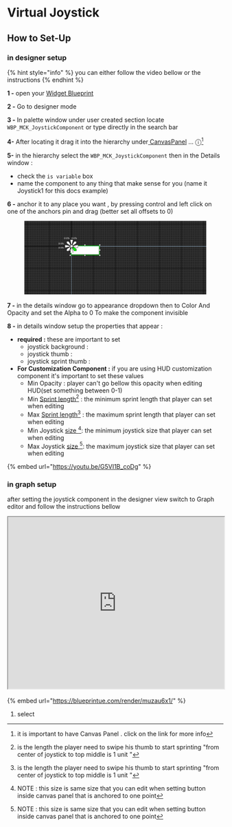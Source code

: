 # Virtual Joystick

## How to Set-Up

### in designer setup

{% hint style="info" %}
you can either follow the video bellow or the instructions
{% endhint %}

**1 -** open your [Widget Blueprint](../creating-hud-widget-blueprint.md)

**2 -** Go to designer mode

**3 -** In palette window under user created section locate `WBP_MCK_JoystickComponent` or type directly in the search bar&#x20;

&#x20;**4-** After locating it drag it into the hierarchy under[ ](../tutorial/)[CanvasPanel](../info.md) ... ⓘ[^1]

&#x20;**5-** in the hierarchy select the `WBP_MCK_JoystickComponent` then in the Details window :

* check the `is variable` box
* &#x20;name the component to any thing that make sense for you (name it Joystick1 for this docs example)

**6 -** anchor it to any place you want , by pressing control and left click on one of the anchors pin and drag (better set all offsets to 0)

<figure><img src="../.gitbook/assets/image_2024-10-15_215609509.png" alt=""><figcaption></figcaption></figure>

**7 -** in the details window go to appearance dropdown then to Color And Opacity and set the Alpha to 0 To make the component invisible&#x20;

**8 -** in details window setup the properties that appear :

* **required :** these are important to set
  * joystick background :&#x20;
  * joystick thumb :&#x20;
  * joystick sprint thumb :&#x20;
* **For Customization Component :** if you are using HUD customization component it's important to set these values
  * Min Opacity : player can't go bellow this opacity when editing HUD(set something between 0-1)
  * Min [Sprint length](#user-content-fn-2)[^2] : the minimum sprint length that player can set when editing
  * Max [Sprint length](#user-content-fn-3)[^3] : the maximum sprint length that player can set when editing
  * Min Joystick [size ](#user-content-fn-4)[^4]: the minimum joystick size that player can set when editing
  * Max Joystick [size ](#user-content-fn-5)[^5]: the maximum joystick size that player can set when editing



{% embed url="https://youtu.be/G5VI1B_coDg" %}

### in graph setup

after setting the joystick component in the designer view switch to Graph editor and follow the instructions bellow





<iframe src="https://blueprintue.com/render/0c7wrbl8/" scrolling="no" width="100%" height="400px" border="0"></iframe>

{% embed url="https://blueprintue.com/render/muzau6x1/" %}

1. select

[^1]: it is important to have Canvas Panel . click  on the link for more info

[^2]: is the length the player need to swipe his thumb to start sprinting "from center of joystick to top middle is 1 unit "

[^3]: is the length the player need to swipe his thumb to start sprinting "from center of joystick to top middle is 1 unit "

[^4]: NOTE : this size is same size that you can edit when setting button inside canvas panel that is anchored to one point

[^5]: NOTE : this size is same size that you can edit when setting button inside canvas panel that is anchored to one point
